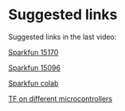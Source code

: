 # Suggested links

Suggested links in the last video:

[Sparkfun 15170 ](https://www.sparkfun.com/products/15170)

[Sparkfun 15096](https://www.sparkfun.com/products/15096)

[Sparkfun colab](https://codelabs.developers.google.com/codelabs/sparkfun-tensorflow/)

[TF on different microcontrollers](https://www.tensorflow.org/lite/microcontrollers/get_started)